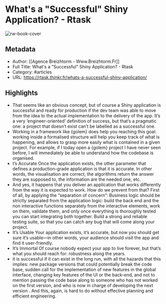 # What's a "Successful" Shiny Application? - Rtask

![rw-book-cover](https://readwise-assets.s3.amazonaws.com/static/images/article1.be68295a7e40.png)

## Metadata
- Author: [[Agence Breizhtorm - Www.Breizhtorm.Fr]]
- Full Title: What's a "Successful" Shiny Application? - Rtask
- Category: #articles
- URL: https://rtask.thinkr.fr/whats-a-successful-shiny-application/

## Highlights
- That seems like an obvious concept, but of course a Shiny application is successful and ready for production if the dev team was able to move from the idea to the actual implementation to the delivery of the app. It’s a very ‘engineer-oriented’ definition of success, but that’s a pragmatic one: a project that doesn’t exist can’t be labelled as a successful one.
- Working in a framework like {golem} does help you reaching this goal: working inside a formalised structure will help you keep track of what is happening, and allows to grasp more easily what is contained in a given project. For example, if I today open a {golem} project I have never seen before, I will immediately be able to understand how the codebase is organised.
- t’s Accurate
  Once the application exists, the other parameter that defines a production-grade application is that it is accurate. In other words, the visualisation are correct, the algorithms return the answer they are supposed to, the information are the needed one, etc.
- And yes, it happens that you deliver an application that works differently from the way it is expected to work. How do we prevent from that? First of all, by applying the “separation of concern”:
  Business logic should be strictly separated from the application logic: build the back end and the non interactive functions separately from the interactive elements, work on them, validate them, and only once everything is thoroughly tested you can start integrating both together.
  Build a strong and reliable testing suite, so that you can catch any bug that will come along your project.
- It’s Usable
  Your application exists, it’s accurate, but now you should get sure it’s usable—in other words, your audience should visit the app and find it user-friendly.
- It’s Immortal
  Of course nobody expect your app to live forever, but that’s what you should reach for: robustness along the years.
- it is successful if it can exist in the long run, with all the hazards that this implies: new package versions that could potentially break the code base, sudden call for the implementation of new features in the global interface, changing key features of the UI or the back-end, and not to mention passing the code base along to someone who has not worked on the first version, and who is now in charge of developing the next version . And this, again, is hard to do without effective planning and efficient engineering.
